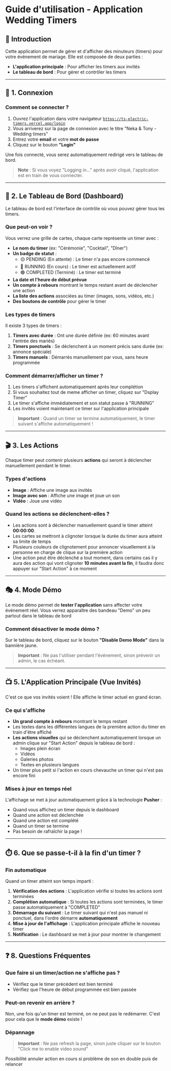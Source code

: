 # Guide d'utilisation - Application Wedding Timers

## 📖 Introduction

Cette application permet de gérer et d'afficher des minuteurs (timers) pour votre événement de mariage. Elle est composée de deux parties :

- **L'application principale** : Pour afficher les timers aux invités
- **Le tableau de bord** : Pour gérer et contrôler les timers

---

## 🔐 1. Connexion

### Comment se connecter ?

1. Ouvrez l'application dans votre navigateur [`https://ts-electric-timers.vercel.app/login`](https://ts-electric-timers.vercel.app/login)
2. Vous arriverez sur la page de connexion avec le titre "Neka & Tony - Wedding timers"
3. Entrez votre **email** et votre **mot de passe**
4. Cliquez sur le bouton **"Login"**

Une fois connecté, vous serez automatiquement redirigé vers le tableau de bord.

> **Note** : Si vous voyez "Logging in..." après avoir cliqué, l'application est en train de vous connecter.

---

## 🎯 2. Le Tableau de Bord (Dashboard)

Le tableau de bord est l'interface de contrôle où vous pouvez gérer tous les timers.

### Que peut-on voir ?

Vous verrez une grille de cartes, chaque carte représente un timer avec :

- **Le nom du timer** (ex: "Cérémonie", "Cocktail", "Dîner")
- **Un badge de statut** :
  - 🟡 PENDING (En attente) : Le timer n'a pas encore commencé
  - 🔵 RUNNING (En cours) : Le timer est actuellement actif
  - 🟢 COMPLETED (Terminé) : Le timer est terminé
- **La date et l'heure de début prévue**
- **Un compte à rebours** montrant le temps restant avant de déclencher une action
- **La liste des actions** associées au timer (images, sons, vidéos, etc.)
- **Des boutons de contrôle** pour gérer le timer

### Les types de timers

Il existe 3 types de timers :

1. **Timers avec durée** : Ont une durée définie (ex: 60 minutes avant l'entrée des mariés)
2. **Timers ponctuels** : Se déclenchent à un moment précis sans durée (ex: annonce spéciale)
3. **Timers manuels** : Démarrés manuellement par vous, sans heure programmée

### Comment démarrer/afficher un timer ?

1. Les timers s'affichent automatiquement après leur complétion
2. Si vous souhaitez tout de meme afficher un timer, cliquez sur "Dsplay Timer"
3. Le timer s'affiche immédiatement et son statut passe à "RUNNING"
4. Les invités voient maintenant ce timer sur l'application principale

> **Important** : Quand un timer se termine automatiquement, le timer suivant s'affiche automatiquement !

---

## 🎬 3. Les Actions

Chaque timer peut contenir plusieurs **actions** qui seront à déclencher manuellement pendant le timer.

### Types d'actions

- **Image** : Affiche une image aux invités
- **Image avec son** : Affiche une image et joue un son
- **Vidéo** : Joue une vidéo

### Quand les actions se déclenchent-elles ?

- Les actions sont à déclencher manuellement quand le timer atteint **00:00:00**.
- Les cartes se mettront à clignoter lorsque la durée du timer aura atteint sa limite de temps
- Plusieurs couleurs de clignotement pour annoncer visuellement à la personne en charge de clique sur la première action
- Une action peut être déclenché a tout moment, dans certains cas il y aura des action qui vont clignoter **10 minutes avant la fin**, il faudra donc appuyer sur "Start Action" à ce moment

---

## 🎭 4. Mode Démo

Le mode démo permet de **tester l'application** sans affecter votre événement réel. Vous verrez apparaître des bandeau "Demo" un peu partout dans le tableau de bord

### Comment désactiver le mode démo ?

Sur le tableau de bord, cliquez sur le bouton **"Disable Demo Mode"** dans la bannière jaune.

> **Important** : Ne pas l'utiliser pendant l'événement, sinon prévenir un admin, le cas échéant.

---

## 📺 5. L'Application Principale (Vue Invités)

C'est ce que vos invités voient ! Elle affiche le timer actuel en grand écran.

### Ce qui s'affiche

- **Un grand compte à rebours** montrant le temps restant
- Les textes dans les différentes langues de la première action du timer en train d'être affiché
- **Les actions visuelles** qui se déclenchent automatiquement lorsque un admin clique sur "Start Action" depuis le tableau de bord :
  - Images plein écran
  - Vidéos
  - Galeries photos
  - Textes en plusieurs langues
- Un timer plus petit si l'action en cours chevauche un timer qui n'est pas encore fini

### Mises à jour en temps réel

L'affichage se met à jour automatiquement grâce à la technologie **Pusher** :

- Quand vous affichez un timer depuis le dashboard
- Quand une action est déclenchée
- Quand une action est complété
- Quand un timer se termine
- Pas besoin de rafraîchir la page !

---

## ⏱️ 6. Que se passe-t-il à la fin d'un timer ?

### Fin automatique

Quand un timer atteint son temps imparti :

1. **Vérification des actions** : L'application vérifie si toutes les actions sont terminées
2. **Complétion automatique** : Si toutes les actions sont terminées, le timer passe automatiquement à "COMPLETED"
3. **Démarrage du suivant** : Le timer suivant qui n'est pas manuel ni ponctuel, dans l'ordre démarre **automatiquement**
4. **Mise à jour de l'affichage** : L'application principale affiche le nouveau timer
5. **Notification** : Le dashboard se met à jour pour montrer le changement

---

## ❓ 8. Questions Fréquentes

### Que faire si un timer/action ne s'affiche pas ?

- Vérifiez que le timer précédent est bien terminé
- Vérifiez que l'heure de début programmée est bien passée

### Peut-on revenir en arrière ?

Non, une fois qu'un timer est terminé, on ne peut pas le redémarrer. C'est pour cela que le **mode démo** existe !

### Dépannage

> **Important** : Ne pas refresh la page, sinon juste cliquer sur le bouton "Click me to enable video sound"

Possibilité annuler action en cours si problème de son en double puis de relancer
